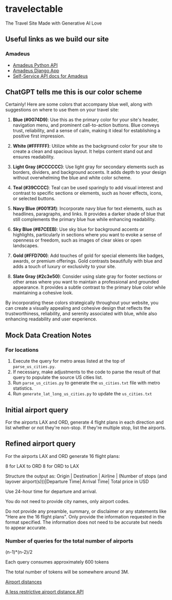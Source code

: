 # travelectable
The Travel Site Made with Generative AI Love 

## Useful links as we build our site
### Amadeus
* [Amadeus Python API](https://github.com/amadeus4dev/amadeus-python)
* [Amadeus Django App](https://github.com/amadeus4dev/amadeus-hotel-booking-django/blob/master/amadeus_demo_api/demo/views.py)
* [Self-Service API docs for Amadeus](https://developers.amadeus.com/self-service/apis-docs)

## ChatGPT tells me this is our color scheme ##
Certainly! Here are some colors that accompany blue well, along with suggestions on where to use them on your travel site:

1. **Blue (#0074D9)**: Use this as the primary color for your site's header, navigation menu, and prominent call-to-action buttons. Blue conveys trust, reliability, and a sense of calm, making it ideal for establishing a positive first impression.

2. **White (#FFFFFF)**: Utilize white as the background color for your site to create a clean and spacious layout. It helps content stand out and ensures readability.

3. **Light Gray (#CCCCCC)**: Use light gray for secondary elements such as borders, dividers, and background accents. It adds depth to your design without overwhelming the blue and white color scheme.

4. **Teal (#39CCCC)**: Teal can be used sparingly to add visual interest and contrast to specific sections or elements, such as hover effects, icons, or selected buttons.

5. **Navy Blue (#001f3f)**: Incorporate navy blue for text elements, such as headlines, paragraphs, and links. It provides a darker shade of blue that still complements the primary blue hue while enhancing readability.

6. **Sky Blue (#87CEEB)**: Use sky blue for background accents or highlights, particularly in sections where you want to evoke a sense of openness or freedom, such as images of clear skies or open landscapes.

7. **Gold (#FFD700)**: Add touches of gold for special elements like badges, awards, or premium offerings. Gold contrasts beautifully with blue and adds a touch of luxury or exclusivity to your site.

8. **Slate Gray (#2c3e50)**: Consider using slate gray for footer sections or other areas where you want to maintain a professional and grounded appearance. It provides a subtle contrast to the primary blue color while maintaining a cohesive look.

By incorporating these colors strategically throughout your website, you can create a visually appealing and cohesive design that reflects the trustworthiness, reliability, and serenity associated with blue, while also enhancing readability and user experience.

## Mock Data Creation Notes
### For locations
1. Execute the query for metro areas listed at the top of `parse_us_cities.py`.
2. If necessary, make adjustments to the code to parse the result of that query to populate
the source US cities list.
3. Run `parse_us_cities.py` to generate the `us_cities.txt` file with metro statistics.
4. Run `generate_lat_long_us_cities.py` to update the `us_cities.txt`

## Initial airport query
For the airports LAX and ORD, generate 4 flight plans in each direction and list whether or not they're non-stop.  If they're multiple stop, list the airports.

## Refined airport query
For the airports LAX and ORD generate 16 flight plans:

8 for LAX to ORD
8 for ORD to LAX

Structure the output as:
Origin | Destination | Airline | (Number of stops (and layover airport(s)))|Departure Time| Arrival Time| Total price in USD

Use 24-hour time for departure and arrival.

You do not need to provide city names, only airport codes.  

Do not provide any preamble, summary, or disclaimer or any statements like "Here are the 16 flight plans".  Only provide the information requested in the format specified.  The information does not need to be accurate but needs to appear accurate.

### Number of queries for the total number of airports
(n-1)*(n-2)/2

Each query consumes approximately 600 tokens

The total number of tokens will be somewhere around 3M.

[Airport distances](https://airport4.docs.apiary.io/#reference/0/distance-between-airports/get-distance?console=1)

[A less restrictive airport distance API](https://airportgap.com/docs)

